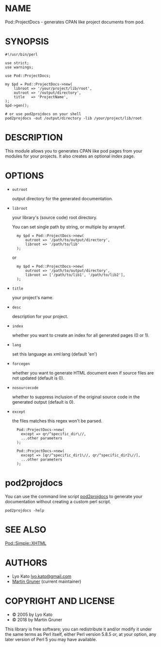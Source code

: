 # NAME

Pod::ProjectDocs - generates CPAN like project documents from pod.

# SYNOPSIS

    #!/usr/bin/perl

    use strict;
    use warnings;

    use Pod::ProjectDocs;

    my $pd = Pod::ProjectDocs->new(
        libroot => '/your/project/lib/root',
        outroot => '/output/directory',
        title   => 'ProjectName',
    );
    $pd->gen();

    # or use pod2projdocs on your shell
    pod2projdocs -out /output/directory -lib /your/project/lib/root

# DESCRIPTION

This module allows you to generates CPAN like pod pages from your modules
for your projects. It also creates an optional index page.

# OPTIONS

- `outroot`

    output directory for the generated documentation.

- `libroot`

    your library's (source code) root directory.

    You can set single path by string, or multiple by arrayref.

        my $pd = Pod::ProjectDocs->new(
            outroot => '/path/to/output/directory',
            libroot => '/path/to/lib'
        );

    or

        my $pd = Pod::ProjectDocs->new(
            outroot => '/path/to/output/directory',
            libroot => ['/path/to/lib1', '/path/to/lib2'],
        );

- `title`

    your project's name.

- `desc`

    description for your project.

- `index`

    whether you want to create an index for all generated pages (0 or 1).

- `lang`

    set this language as xml:lang (default 'en')

- `forcegen`

    whether you want to generate HTML document even if source files are not updated (default is 0).

- `nosourcecode`

    whether to suppress inclusion of the original source code in the generated output (default is 0).

- `except`

    the files matches this regex won't be parsed.

        Pod::ProjectDocs->new(
          except => qr/^specific_dir\//,
          ...other parameters
        );

        Pod::ProjectDocs->new(
          except => [qr/^specific_dir1\//, qr/^specific_dir2\//],
          ...other parameters
        );

# pod2projdocs

You can use the command line script [pod2projdocs](https://metacpan.org/pod/pod2projdocs) to generate your documentation
without creating a custom perl script.

    pod2projdocs -help

# SEE ALSO

[Pod::Simple::XHTML](https://metacpan.org/pod/Pod%3A%3ASimple%3A%3AXHTML)

# AUTHORS

- Lyo Kato <lyo.kato@gmail.com>
- [Martin Gruner](https://github.com/mgruner) (current maintainer)

# COPYRIGHT AND LICENSE

- © 2005 by Lyo Kato
- © 2018 by Martin Gruner

This library is free software; you can redistribute it and/or modify
it under the same terms as Perl itself, either Perl version 5.8.5 or,
at your option, any later version of Perl 5 you may have available.
